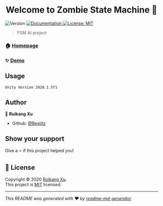 <h1 align="center">Welcome to Zombie State Machine 👋</h1>
<p>
  <img alt="Version" src="https://img.shields.io/badge/version-V0.1-blue.svg?cacheSeconds=2592000" />
  <a href="doc/UserPDF/html/index.html" target="_blank">
    <img alt="Documentation" src="https://img.shields.io/badge/documentation-yes-brightgreen.svg" />
  </a>
  <a href="todo" target="_blank">
    <img alt="License: MIT" src="https://img.shields.io/badge/License-MIT-yellow.svg" />
  </a>
</p>

> FSM AI project

### 🏠 [Homepage](https://monsterlady.github.io/ZombieNPC/)

### ✨ [Demo](https://monsterlady.github.io/ZombieNPC/)

## Usage

```sh
Unity Version 2020.1.5f1
```

## Author

👤 **Ruikang Xu**

* Github: [@Bestitz](https://github.com/Bestitz)

## Show your support

Give a ⭐️ if this project helped you!

## 📝 License

Copyright © 2020 [Ruikang Xu](https://github.com/Bestitz).<br />
This project is [MIT](todo) licensed.

***
_This README was generated with ❤️ by [readme-md-generator](https://github.com/kefranabg/readme-md-generator)_